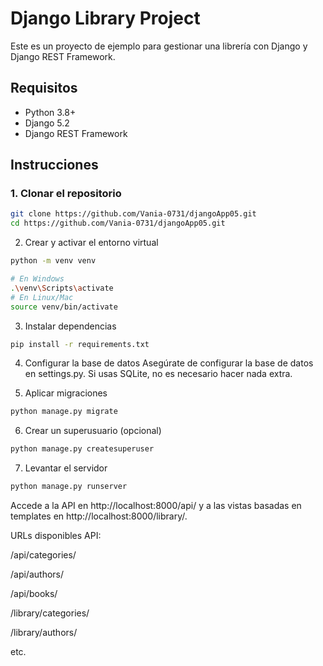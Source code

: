 # Django Library Project

Este es un proyecto de ejemplo para gestionar una librería con Django y Django REST Framework.

## Requisitos

- Python 3.8+
- Django 5.2
- Django REST Framework

## Instrucciones

### 1. Clonar el repositorio

```bash
git clone https://github.com/Vania-0731/djangoApp05.git
cd https://github.com/Vania-0731/djangoApp05.git
```
2. Crear y activar el entorno virtual
```bash
python -m venv venv

# En Windows
.\venv\Scripts\activate
# En Linux/Mac
source venv/bin/activate
```
3. Instalar dependencias
```bash
pip install -r requirements.txt
```
4. Configurar la base de datos
Asegúrate de configurar la base de datos en settings.py. Si usas SQLite, no es necesario hacer nada extra.

5. Aplicar migraciones
```bash
python manage.py migrate
```
6. Crear un superusuario (opcional)
```bash
python manage.py createsuperuser
```
7. Levantar el servidor
```bash
python manage.py runserver
```
Accede a la API en http://localhost:8000/api/ y a las vistas basadas en templates en http://localhost:8000/library/.

URLs disponibles
API:

/api/categories/

/api/authors/

/api/books/


/library/categories/

/library/authors/

etc.
